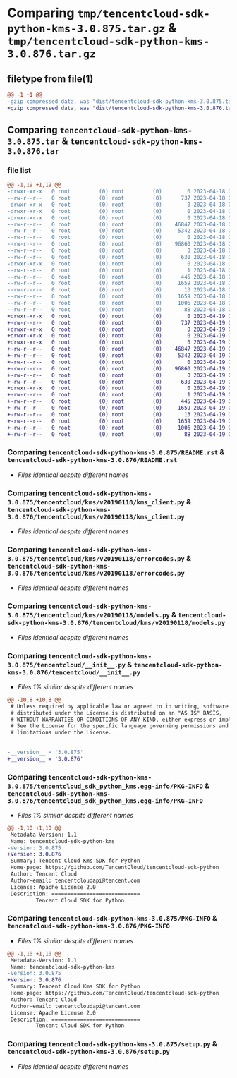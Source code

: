 # Comparing `tmp/tencentcloud-sdk-python-kms-3.0.875.tar.gz` & `tmp/tencentcloud-sdk-python-kms-3.0.876.tar.gz`

## filetype from file(1)

```diff
@@ -1 +1 @@
-gzip compressed data, was "dist/tencentcloud-sdk-python-kms-3.0.875.tar", last modified: Tue Apr 18 00:45:00 2023, max compression
+gzip compressed data, was "dist/tencentcloud-sdk-python-kms-3.0.876.tar", last modified: Wed Apr 19 00:30:55 2023, max compression
```

## Comparing `tencentcloud-sdk-python-kms-3.0.875.tar` & `tencentcloud-sdk-python-kms-3.0.876.tar`

### file list

```diff
@@ -1,19 +1,19 @@
-drwxr-xr-x   0 root         (0) root         (0)        0 2023-04-18 00:45:00.000000 tencentcloud-sdk-python-kms-3.0.875/
--rw-r--r--   0 root         (0) root         (0)      737 2023-04-18 00:45:00.000000 tencentcloud-sdk-python-kms-3.0.875/README.rst
-drwxr-xr-x   0 root         (0) root         (0)        0 2023-04-18 00:45:00.000000 tencentcloud-sdk-python-kms-3.0.875/tencentcloud/
-drwxr-xr-x   0 root         (0) root         (0)        0 2023-04-18 00:45:00.000000 tencentcloud-sdk-python-kms-3.0.875/tencentcloud/kms/
-drwxr-xr-x   0 root         (0) root         (0)        0 2023-04-18 00:45:00.000000 tencentcloud-sdk-python-kms-3.0.875/tencentcloud/kms/v20190118/
--rw-r--r--   0 root         (0) root         (0)    46847 2023-04-18 00:45:00.000000 tencentcloud-sdk-python-kms-3.0.875/tencentcloud/kms/v20190118/kms_client.py
--rw-r--r--   0 root         (0) root         (0)     5342 2023-04-18 00:45:00.000000 tencentcloud-sdk-python-kms-3.0.875/tencentcloud/kms/v20190118/errorcodes.py
--rw-r--r--   0 root         (0) root         (0)        0 2023-04-18 00:45:00.000000 tencentcloud-sdk-python-kms-3.0.875/tencentcloud/kms/v20190118/__init__.py
--rw-r--r--   0 root         (0) root         (0)    96860 2023-04-18 00:45:00.000000 tencentcloud-sdk-python-kms-3.0.875/tencentcloud/kms/v20190118/models.py
--rw-r--r--   0 root         (0) root         (0)        0 2023-04-18 00:45:00.000000 tencentcloud-sdk-python-kms-3.0.875/tencentcloud/kms/__init__.py
--rw-r--r--   0 root         (0) root         (0)      630 2023-04-18 00:45:00.000000 tencentcloud-sdk-python-kms-3.0.875/tencentcloud/__init__.py
-drwxr-xr-x   0 root         (0) root         (0)        0 2023-04-18 00:45:00.000000 tencentcloud-sdk-python-kms-3.0.875/tencentcloud_sdk_python_kms.egg-info/
--rw-r--r--   0 root         (0) root         (0)        1 2023-04-18 00:45:00.000000 tencentcloud-sdk-python-kms-3.0.875/tencentcloud_sdk_python_kms.egg-info/dependency_links.txt
--rw-r--r--   0 root         (0) root         (0)      445 2023-04-18 00:45:00.000000 tencentcloud-sdk-python-kms-3.0.875/tencentcloud_sdk_python_kms.egg-info/SOURCES.txt
--rw-r--r--   0 root         (0) root         (0)     1659 2023-04-18 00:45:00.000000 tencentcloud-sdk-python-kms-3.0.875/tencentcloud_sdk_python_kms.egg-info/PKG-INFO
--rw-r--r--   0 root         (0) root         (0)       13 2023-04-18 00:45:00.000000 tencentcloud-sdk-python-kms-3.0.875/tencentcloud_sdk_python_kms.egg-info/top_level.txt
--rw-r--r--   0 root         (0) root         (0)     1659 2023-04-18 00:45:00.000000 tencentcloud-sdk-python-kms-3.0.875/PKG-INFO
--rw-r--r--   0 root         (0) root         (0)     1006 2023-04-18 00:45:00.000000 tencentcloud-sdk-python-kms-3.0.875/setup.py
--rw-r--r--   0 root         (0) root         (0)       88 2023-04-18 00:45:00.000000 tencentcloud-sdk-python-kms-3.0.875/setup.cfg
+drwxr-xr-x   0 root         (0) root         (0)        0 2023-04-19 00:30:55.000000 tencentcloud-sdk-python-kms-3.0.876/
+-rw-r--r--   0 root         (0) root         (0)      737 2023-04-19 00:30:55.000000 tencentcloud-sdk-python-kms-3.0.876/README.rst
+drwxr-xr-x   0 root         (0) root         (0)        0 2023-04-19 00:30:55.000000 tencentcloud-sdk-python-kms-3.0.876/tencentcloud/
+drwxr-xr-x   0 root         (0) root         (0)        0 2023-04-19 00:30:55.000000 tencentcloud-sdk-python-kms-3.0.876/tencentcloud/kms/
+drwxr-xr-x   0 root         (0) root         (0)        0 2023-04-19 00:30:55.000000 tencentcloud-sdk-python-kms-3.0.876/tencentcloud/kms/v20190118/
+-rw-r--r--   0 root         (0) root         (0)    46847 2023-04-19 00:30:55.000000 tencentcloud-sdk-python-kms-3.0.876/tencentcloud/kms/v20190118/kms_client.py
+-rw-r--r--   0 root         (0) root         (0)     5342 2023-04-19 00:30:55.000000 tencentcloud-sdk-python-kms-3.0.876/tencentcloud/kms/v20190118/errorcodes.py
+-rw-r--r--   0 root         (0) root         (0)        0 2023-04-19 00:30:55.000000 tencentcloud-sdk-python-kms-3.0.876/tencentcloud/kms/v20190118/__init__.py
+-rw-r--r--   0 root         (0) root         (0)    96860 2023-04-19 00:30:55.000000 tencentcloud-sdk-python-kms-3.0.876/tencentcloud/kms/v20190118/models.py
+-rw-r--r--   0 root         (0) root         (0)        0 2023-04-19 00:30:55.000000 tencentcloud-sdk-python-kms-3.0.876/tencentcloud/kms/__init__.py
+-rw-r--r--   0 root         (0) root         (0)      630 2023-04-19 00:30:55.000000 tencentcloud-sdk-python-kms-3.0.876/tencentcloud/__init__.py
+drwxr-xr-x   0 root         (0) root         (0)        0 2023-04-19 00:30:55.000000 tencentcloud-sdk-python-kms-3.0.876/tencentcloud_sdk_python_kms.egg-info/
+-rw-r--r--   0 root         (0) root         (0)        1 2023-04-19 00:30:55.000000 tencentcloud-sdk-python-kms-3.0.876/tencentcloud_sdk_python_kms.egg-info/dependency_links.txt
+-rw-r--r--   0 root         (0) root         (0)      445 2023-04-19 00:30:55.000000 tencentcloud-sdk-python-kms-3.0.876/tencentcloud_sdk_python_kms.egg-info/SOURCES.txt
+-rw-r--r--   0 root         (0) root         (0)     1659 2023-04-19 00:30:55.000000 tencentcloud-sdk-python-kms-3.0.876/tencentcloud_sdk_python_kms.egg-info/PKG-INFO
+-rw-r--r--   0 root         (0) root         (0)       13 2023-04-19 00:30:55.000000 tencentcloud-sdk-python-kms-3.0.876/tencentcloud_sdk_python_kms.egg-info/top_level.txt
+-rw-r--r--   0 root         (0) root         (0)     1659 2023-04-19 00:30:55.000000 tencentcloud-sdk-python-kms-3.0.876/PKG-INFO
+-rw-r--r--   0 root         (0) root         (0)     1006 2023-04-19 00:30:55.000000 tencentcloud-sdk-python-kms-3.0.876/setup.py
+-rw-r--r--   0 root         (0) root         (0)       88 2023-04-19 00:30:55.000000 tencentcloud-sdk-python-kms-3.0.876/setup.cfg
```

### Comparing `tencentcloud-sdk-python-kms-3.0.875/README.rst` & `tencentcloud-sdk-python-kms-3.0.876/README.rst`

 * *Files identical despite different names*

### Comparing `tencentcloud-sdk-python-kms-3.0.875/tencentcloud/kms/v20190118/kms_client.py` & `tencentcloud-sdk-python-kms-3.0.876/tencentcloud/kms/v20190118/kms_client.py`

 * *Files identical despite different names*

### Comparing `tencentcloud-sdk-python-kms-3.0.875/tencentcloud/kms/v20190118/errorcodes.py` & `tencentcloud-sdk-python-kms-3.0.876/tencentcloud/kms/v20190118/errorcodes.py`

 * *Files identical despite different names*

### Comparing `tencentcloud-sdk-python-kms-3.0.875/tencentcloud/kms/v20190118/models.py` & `tencentcloud-sdk-python-kms-3.0.876/tencentcloud/kms/v20190118/models.py`

 * *Files identical despite different names*

### Comparing `tencentcloud-sdk-python-kms-3.0.875/tencentcloud/__init__.py` & `tencentcloud-sdk-python-kms-3.0.876/tencentcloud/__init__.py`

 * *Files 1% similar despite different names*

```diff
@@ -10,8 +10,8 @@
 # Unless required by applicable law or agreed to in writing, software
 # distributed under the License is distributed on an "AS IS" BASIS,
 # WITHOUT WARRANTIES OR CONDITIONS OF ANY KIND, either express or implied.
 # See the License for the specific language governing permissions and
 # limitations under the License.
 
 
-__version__ = '3.0.875'
+__version__ = '3.0.876'
```

### Comparing `tencentcloud-sdk-python-kms-3.0.875/tencentcloud_sdk_python_kms.egg-info/PKG-INFO` & `tencentcloud-sdk-python-kms-3.0.876/tencentcloud_sdk_python_kms.egg-info/PKG-INFO`

 * *Files 1% similar despite different names*

```diff
@@ -1,10 +1,10 @@
 Metadata-Version: 1.1
 Name: tencentcloud-sdk-python-kms
-Version: 3.0.875
+Version: 3.0.876
 Summary: Tencent Cloud Kms SDK for Python
 Home-page: https://github.com/TencentCloud/tencentcloud-sdk-python
 Author: Tencent Cloud
 Author-email: tencentcloudapi@tencent.com
 License: Apache License 2.0
 Description: ============================
         Tencent Cloud SDK for Python
```

### Comparing `tencentcloud-sdk-python-kms-3.0.875/PKG-INFO` & `tencentcloud-sdk-python-kms-3.0.876/PKG-INFO`

 * *Files 1% similar despite different names*

```diff
@@ -1,10 +1,10 @@
 Metadata-Version: 1.1
 Name: tencentcloud-sdk-python-kms
-Version: 3.0.875
+Version: 3.0.876
 Summary: Tencent Cloud Kms SDK for Python
 Home-page: https://github.com/TencentCloud/tencentcloud-sdk-python
 Author: Tencent Cloud
 Author-email: tencentcloudapi@tencent.com
 License: Apache License 2.0
 Description: ============================
         Tencent Cloud SDK for Python
```

### Comparing `tencentcloud-sdk-python-kms-3.0.875/setup.py` & `tencentcloud-sdk-python-kms-3.0.876/setup.py`

 * *Files identical despite different names*


